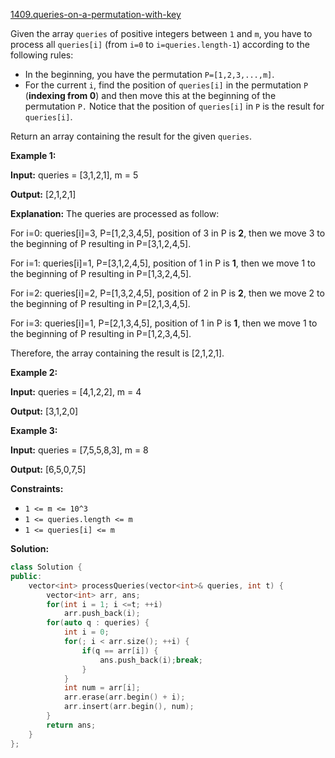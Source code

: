 [1409.queries-on-a-permutation-with-key](https://leetcode.com/problems/queries-on-a-permutation-with-key/)  

Given the array `queries` of positive integers between `1` and `m`, you have to process all `queries[i]` (from `i=0` to `i=queries.length-1`) according to the following rules:

*   In the beginning, you have the permutation `P=[1,2,3,...,m]`.
*   For the current `i`, find the position of `queries[i]` in the permutation `P` (**indexing from 0**) and then move this at the beginning of the permutation `P.` Notice that the position of `queries[i]` in `P` is the result for `queries[i]`.

Return an array containing the result for the given `queries`.

**Example 1:**

  
**Input:** queries = \[3,1,2,1\], m = 5
  
**Output:** \[2,1,2,1\] 
  
**Explanation:** The queries are processed as follow: 
  
For i=0: queries\[i\]=3, P=\[1,2,3,4,5\], position of 3 in P is **2**, then we move 3 to the beginning of P resulting in P=\[3,1,2,4,5\]. 
  
For i=1: queries\[i\]=1, P=\[3,1,2,4,5\], position of 1 in P is **1**, then we move 1 to the beginning of P resulting in P=\[1,3,2,4,5\]. 
  
For i=2: queries\[i\]=2, P=\[1,3,2,4,5\], position of 2 in P is **2**, then we move 2 to the beginning of P resulting in P=\[2,1,3,4,5\]. 
  
For i=3: queries\[i\]=1, P=\[2,1,3,4,5\], position of 1 in P is **1**, then we move 1 to the beginning of P resulting in P=\[1,2,3,4,5\]. 
  
Therefore, the array containing the result is \[2,1,2,1\].  
  

**Example 2:**

  
**Input:** queries = \[4,1,2,2\], m = 4
  
**Output:** \[3,1,2,0\]
  

**Example 3:**

  
**Input:** queries = \[7,5,5,8,3\], m = 8
  
**Output:** \[6,5,0,7,5\]
  

**Constraints:**

*   `1 <= m <= 10^3`
*   `1 <= queries.length <= m`
*   `1 <= queries[i] <= m`  



**Solution:**  

```cpp
class Solution {
public:
    vector<int> processQueries(vector<int>& queries, int t) {
        vector<int> arr, ans;
        for(int i = 1; i <=t; ++i)
            arr.push_back(i);
        for(auto q : queries) {
            int i = 0;
            for(; i < arr.size(); ++i) {
                if(q == arr[i]) {
                    ans.push_back(i);break;
                }
            }
            int num = arr[i];
            arr.erase(arr.begin() + i);
            arr.insert(arr.begin(), num);
        }
        return ans;
    }
};
```
      